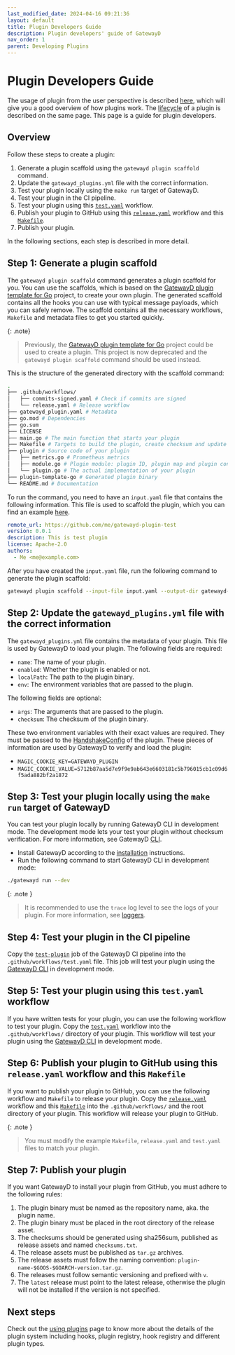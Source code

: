 ```yaml
---
last_modified_date: 2024-04-16 09:21:36
layout: default
title: Plugin Developers Guide
description: Plugin developers' guide of GatewayD
nav_order: 1
parent: Developing Plugins
---
```


# Plugin Developers Guide

The usage of plugin from the user perspective is described [here](/using-plugins/plugins), which will give you a good overview of how plugins work. The [lifecycle](/using-plugins/plugins#lifecycle) of a plugin is described on the same page. This page is a guide for plugin developers.

## Overview

Follow these steps to create a plugin:

1. Generate a plugin scaffold using the `gatewayd plugin scaffold` command.
2. Update the `gatewayd_plugins.yml` file with the correct information.
3. Test your plugin locally using the `make run` target of GatewayD.
4. Test your plugin in the CI pipeline.
5. Test your plugin using this [`test.yaml`](https://github.com/gatewayd-io/gatewayd-plugin-cache/blob/main/.github/workflows/test.yaml) workflow.
6. Publish your plugin to GitHub using this [`release.yaml`](https://github.com/gatewayd-io/gatewayd-plugin-cache/blob/main/.github/workflows/release.yaml) workflow and this [`Makefile`](https://github.com/gatewayd-io/gatewayd-plugin-cache/blob/main/Makefile).
7. Publish your plugin.

In the following sections, each step is described in more detail.

## Step 1: Generate a plugin scaffold

The `gatewayd plugin scaffold` command generates a plugin scaffold for you. You can use the scaffolds, which is based on the [GatewayD plugin template for Go](https://github.com/gatewayd-io/plugin-template-go) project, to create your own plugin. The generated scaffold contains all the hooks you can use with typical message payloads, which you can safely remove. The scaffold contains all the necessary workflows, `Makefile` and metadata files to get you started quickly.

{: .note}
> Previously, the [GatewayD plugin template for Go](https://github.com/gatewayd-io/plugin-template-go) project could be used to create a plugin. This project is now deprecated and the `gatewayd plugin scaffold` command should be used instead.

This is the structure of the generated directory with the scaffold command:

```bash
.
├── .github/workflows/
│   ├── commits-signed.yaml # Check if commits are signed
│   └── release.yaml # Release workflow
├── gatewayd_plugin.yaml # Metadata
├── go.mod # Dependencies
├── go.sum
├── LICENSE
├── main.go # The main function that starts your plugin
├── Makefile # Targets to build the plugin, create checksum and update dependencies
├── plugin # Source code of your plugin
│   ├── metrics.go # Prometheus metrics
│   ├── module.go # Plugin module: plugin ID, plugin map and plugin config
│   └── plugin.go # The actual implementation of your plugin
├── plugin-template-go # Generated plugin binary
└── README.md # Documentation
```

To run the command, you need to have an `input.yaml` file that contains the following information. This file is used to scaffold the plugin, which you can find an example [here](https://raw.githubusercontent.com/gatewayd-io/gatewayd/main/plugin/.template/input.example.yaml).

```yaml
remote_url: https://github.com/me/gatewayd-plugin-test
version: 0.0.1
description: This is test plugin
license: Apache-2.0
authors:
  - Me <me@example.com>
```

After you have created the `input.yaml` file, run the following command to generate the plugin scaffold:

```bash
gatewayd plugin scaffold --input-file input.yaml --output-dir gatewayd-plugin-test
```

## Step 2: Update the `gatewayd_plugins.yml` file with the correct information

The `gatewayd_plugins.yml` file contains the metadata of your plugin. This file is used by GatewayD to load your plugin. The following fields are required:

- `name`: The name of your plugin.
- `enabled`: Whether the plugin is enabled or not.
- `localPath`: The path to the plugin binary.
- `env`: The environment variables that are passed to the plugin.

The following fields are optional:

- `args`: The arguments that are passed to the plugin.
- `checksum`: The checksum of the plugin binary.

These two environment variables with their exact values are required. They must be passed to the [HandshakeConfig](https://github.com/gatewayd-io/gatewayd/blob/1709235b0629fc591b29473551f8f623926662cb/plugin/.template/project/%7B%7B%20plugin_name%20%7D%7D/main.go#L44-L45) of the plugin. These pieces of information are used by GatewayD to verify and load the plugin:

- `MAGIC_COOKIE_KEY=GATEWAYD_PLUGIN`
- `MAGIC_COOKIE_VALUE=5712b87aa5d7e9f9e9ab643e6603181c5b796015cb1c09d6f5ada882bf2a1872`

## Step 3: Test your plugin locally using the `make run` target of GatewayD

You can test your plugin locally by running GatewayD CLI in development mode. The development mode lets your test your plugin without checksum verification. For more information, see GatewayD [CLI](/using-gatewayd/CLI).

- Install GatewayD according to the [installation](/getting-started/installation) instructions.
- Run the following command to start GatewayD CLI in development mode:

```bash
./gatewayd run --dev
```

{: .note }
> It is recommended to use the `trace` log level to see the logs of your plugin. For more information, see [loggers](/using-gatewayd/global-configuration/loggers).

## Step 4: Test your plugin in the CI pipeline

Copy the [`test-plugin`](https://github.com/gatewayd-io/gatewayd/blob/213ba09fbf20f0b3923d246d4320dab46fdf8be3/.github/workflows/test.yaml#L61-L144) job of the GatewayD CI pipeline into the `.github/workflows/test.yaml` file. This job will test your plugin using the [GatewayD CLI](/using-gatewayd/CLI) in development mode.

## Step 5: Test your plugin using this `test.yaml` workflow

If you have written tests for your plugin, you can use the following workflow to test your plugin. Copy the [`test.yaml`](https://github.com/gatewayd-io/gatewayd-plugin-cache/blob/main/.github/workflows/test.yaml) workflow into the `.github/workflows/` directory of your plugin. This workflow will test your plugin using the [GatewayD CLI](/using-gatewayd/CLI) in development mode.

## Step 6: Publish your plugin to GitHub using this `release.yaml` workflow and this `Makefile`

If you want to publish your plugin to GitHub, you can use the following workflow and `Makefile` to release your plugin. Copy the [`release.yaml`](https://github.com/gatewayd-io/gatewayd/blob/main/plugin/.template/project/%7B%7B%20plugin_name%20%7D%7D/.github/workflows/release.yaml) workflow and this [`Makefile`](https://github.com/gatewayd-io/gatewayd/blob/main/plugin/.template/project/%7B%7B%20plugin_name%20%7D%7D/Makefile) into the `.github/workflows/` and the root directory of your plugin. This workflow will release your plugin to GitHub.

{: .note }
> You must modify the example `Makefile`, `release.yaml` and `test.yaml` files to match your plugin.

## Step 7: Publish your plugin

If you want GatewayD to install your plugin from GitHub, you must adhere to the following rules:

1. The plugin binary must be named as the repository name, aka. the plugin name.
2. The plugin binary must be placed in the root directory of the release asset.
3. The checksums should be generated using sha256sum, published as release assets and named `checksums.txt`.
4. The release assets must be published as `tar.gz` archives.
5. The release assets must follow the naming convention: `plugin-name-$GOOS-$GOARCH-version.tar.gz`.
6. The releases must follow semantic versioning and prefixed with `v`.
7. The `latest` release must point to the latest release, otherwise the plugin will not be installed if the version is not specified.

<!-- ## Step 9: Publish your plugin to the GatewayD plugin registry

We have plans to create a plugin registry for GatewayD. Until then, you can publish your plugin on GitHub. -->

## Next steps

Check out the [using plugins](/using-plugins/plugins) page to know more about the details of the plugin system including hooks, plugin registry, hook registry and different plugin types.
